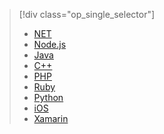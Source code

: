 > [!div class="op_single_selector"]
> * [NET](../articles/storage/storage-dotnet-how-to-use-blobs.md)
> * [Node.js](../articles/storage/storage-nodejs-how-to-use-blob-storage.md)
> * [Java](../articles/storage/storage-java-how-to-use-blob-storage.md)
> * [C++](../articles/storage/storage-c-plus-plus-how-to-use-blobs.md)
> * [PHP](../articles/storage/storage-php-how-to-use-blobs.md)
> * [Ruby](../articles/storage/storage-ruby-how-to-use-blob-storage.md)
> * [Python](../articles/storage/storage-python-how-to-use-blob-storage.md)
> * [iOS](../articles/storage/storage-ios-how-to-use-blob-storage.md)
> * [Xamarin](../articles/storage/storage-xamarin-blob-storage.md)
> 
> 



<!--HONumber=Nov16_HO2-->


